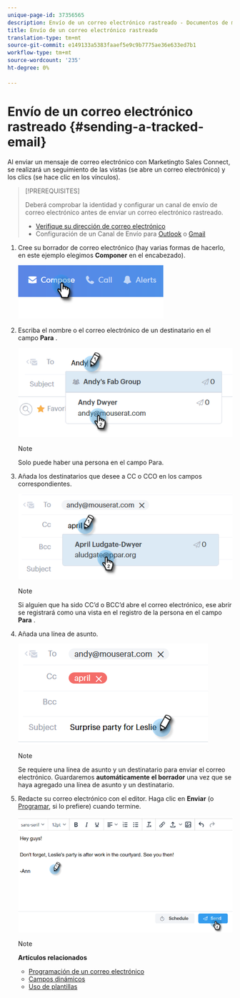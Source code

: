 ```yaml
---
unique-page-id: 37356565
description: Envío de un correo electrónico rastreado - Documentos de marketing - Documentación del producto
title: Envío de un correo electrónico rastreado
translation-type: tm+mt
source-git-commit: e149133a5383faaef5e9c9b7775ae36e633ed7b1
workflow-type: tm+mt
source-wordcount: '235'
ht-degree: 0%

---
```



# Envío de un correo electrónico rastreado {#sending-a-tracked-email}

Al enviar un mensaje de correo electrónico con Marketingto Sales Connect, se realizará un seguimiento de las vistas (se abre un correo electrónico) y los clics (se hace clic en los vínculos).

>[!PREREQUISITES]
>
>Deberá comprobar la identidad y configurar un canal de envío de correo electrónico antes de enviar un correo electrónico rastreado.
>
>* [Verifique su dirección de correo electrónico](http://docs.marketo.com/x/ewPh)
>* Configuración de un Canal de Envío para [Outlook](http://docs.marketo.com/x/Z4AOAQ) o [Gmail](http://docs.marketo.com/x/kYMOAQ)

>



1. Cree su borrador de correo electrónico (hay varias formas de hacerlo, en este ejemplo elegimos **Componer** en el encabezado).

   ![](assets/one.png)

1. Escriba el nombre o el correo electrónico de un destinatario en el campo **Para** .

   ![](assets/two.png)

   >[!NOTE]
   >
   >Solo puede haber una persona en el campo Para.

1. Añada los destinatarios que desee a CC o CCO en los campos correspondientes.

   ![](assets/three.png)

   >[!NOTE]
   >
   >Si alguien que ha sido CC’d o BCC’d abre el correo electrónico, ese abrir se registrará como una vista en el registro de la persona en el campo **Para** .

1. Añada una línea de asunto.

   ![](assets/four.png)

   >[!NOTE]
   >
   >Se requiere una línea de asunto y un destinatario para enviar el correo electrónico. Guardaremos **automáticamente el borrador** una vez que se haya agregado una línea de asunto y un destinatario.

1. Redacte su correo electrónico con el editor. Haga clic en **Enviar** (o [Programar](http://docs.marketo.com/x/GAQ6Ag), si lo prefiere) cuando termine.

   ![](assets/five.png)

   >[!NOTE]
   >
   >**Artículos relacionados**
   >
   >    
   >    
   >    * [Programación de un correo electrónico](http://docs.marketo.com/x/GAQ6Ag)
   >    * [Campos dinámicos](http://docs.marketo.com/x/wwDb)
   >    * [Uso de plantillas](http://docs.marketo.com/display/DOCS/Templates)


